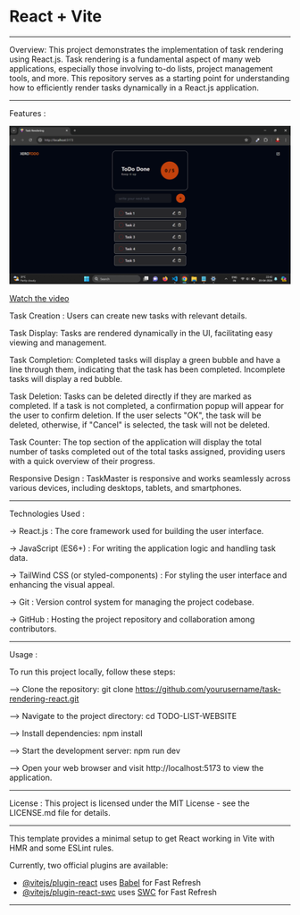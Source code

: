 # React + Vite

---

Overview:
This project demonstrates the implementation of task rendering using React.js. Task rendering is a fundamental aspect of many web applications, especially those involving to-do lists, project management tools, and more. This repository serves as a starting point for understanding how to efficiently render tasks dynamically in a React.js application.
 
---

Features :

![Alt text](/Homepage.jpg.png)


[Watch the video](todo-video.mp4)

Task Creation : Users can create new tasks with relevant details.

Task Display: Tasks are rendered dynamically in the UI, facilitating easy viewing and management.

Task Completion: Completed tasks will display a green bubble and have a line through them, indicating that the task has been completed. Incomplete tasks will display a red bubble.

Task Deletion: Tasks can be deleted directly if they are marked as completed. If a task is not completed, a confirmation popup will appear for the user to confirm deletion. If the user selects "OK", the task will be deleted, otherwise, if "Cancel" is selected, the task will not be deleted.

Task Counter: The top section of the application will display the total number of tasks completed out of the total tasks assigned, providing users with a quick overview of their progress.

Responsive Design : TaskMaster is responsive and works seamlessly across various devices, including desktops, tablets, and smartphones.


---

Technologies Used :

-> React.js : The core framework used for building the user interface.

-> JavaScript (ES6+) : For writing the application logic and handling task data.

-> TailWind CSS (or styled-components) : For styling the user interface and   enhancing the visual appeal.

-> Git : Version control system for managing the project codebase.

-> GitHub : Hosting the project repository and collaboration among contributors.

---

Usage :

To run this project locally, follow these steps:

--> Clone the repository: git clone https://github.com/yourusername/task-rendering-react.git 

--> Navigate to the project directory: cd TODO-LIST-WEBSITE

--> Install dependencies: npm install

--> Start the development server: npm run dev

--> Open your web browser and visit http://localhost:5173 to view the application.


---

License :
This project is licensed under the MIT License - see the LICENSE.md file for details.

---

This template provides a minimal setup to get React working in Vite with HMR and some ESLint rules.

Currently, two official plugins are available:

- [@vitejs/plugin-react](https://github.com/vitejs/vite-plugin-react/blob/main/packages/plugin-react/README.md) uses [Babel](https://babeljs.io/) for Fast Refresh
- [@vitejs/plugin-react-swc](https://github.com/vitejs/vite-plugin-react-swc) uses [SWC](https://swc.rs/) for Fast Refresh

---